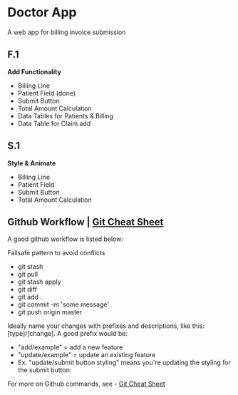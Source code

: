 # Doctor App

A web app for billing invoice submission


## F.1
**Add Functionality**
- Billing Line
- Patient Field (done)
- Submit Button 
- Total Amount Calculation
- Data Tables for Patients & Billing 
- Data Table for Claim.add

## S.1
**Style & Animate**
- Billing Line
- Patient Field
- Submit Button
- Total Amount Calculation



## Github Workflow | [Git Cheat Sheet](https://docs.google.com/document/d/1nJC1J8b-KYxnV9stmORm5YGm2LLXLCnFoDGSPKHuGpY/edit)
A good github workflow is listed below:

Failsafe pattern to avoid conflicts
- git stash
- git pull
- git stash apply
- git diff
- git add .
- git commit -m 'some message'
- git push origin master

Ideally name your changes with prefixes and descriptions, like this: [type]/[change]. 
A good prefix would be:
- "add/example" = add a new feature
- "update/example" = update an existing feature
- Ex. "update/submit button styling" means you're updating the styling for the submit button.

For more on Github commands, see - [Git Cheat Sheet](https://docs.google.com/document/d/1nJC1J8b-KYxnV9stmORm5YGm2LLXLCnFoDGSPKHuGpY/edit)

